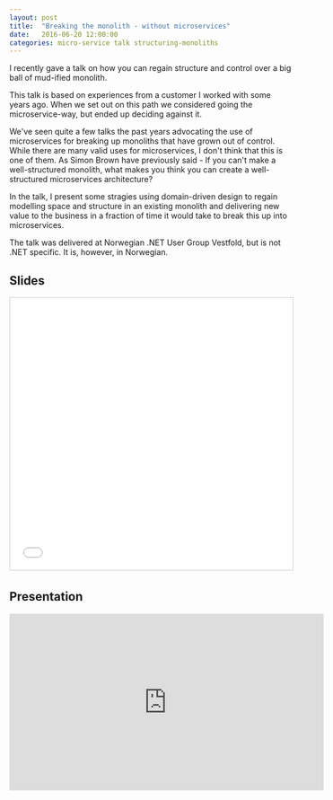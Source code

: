```yaml
---
layout: post
title:  "Breaking the monolith - without microservices"
date:   2016-06-20 12:00:00
categories: micro-service talk structuring-monoliths
---
```


I recently gave a talk on how you can regain structure and control over a big ball of mud-ified monolith.

This talk is based on experiences from a customer I worked with some years ago. When we set out on this path we considered going the microservice-way, but ended up deciding against it.

We've seen quite a few talks the past years advocating the use of microservices for breaking up monoliths that have grown out of control. While there are many valid uses for microservices, I don't think that this is one of them. As Simon Brown have previously said - If you can't make a well-structured monolith, what makes you think you can create a well-structured microservices architecture?

In the talk, I present some stragies using domain-driven design to regain modelling space and structure in an existing monolith and delivering new value to the business in a fraction of time it would take to break this up into microservices.

The talk was delivered at Norwegian .NET User Group Vestfold, but is not .NET specific. It is, however, in Norwegian.

## Slides

<iframe src="//www.slideshare.net/slideshow/embed_code/key/rVWHcvTicL0R8d" width="595" height="485" frameborder="0" marginwidth="0" marginheight="0" scrolling="no" style="border:1px solid #CCC; border-width:1px; margin-bottom:5px; max-width: 100%;" allowfullscreen> </iframe>

## Presentation

<iframe width="560" height="315" src="https://www.youtube.com/embed/yxuhDqKqplY" frameborder="0" allowfullscreen></iframe>

